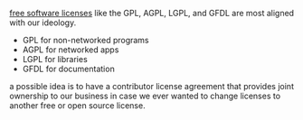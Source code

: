 [free software licenses](http://www.fsf.org/licensing/) like the GPL, AGPL, LGPL, and GFDL are most aligned with our ideology.
 - GPL for non-networked programs
 - AGPL for networked apps
 - LGPL for libraries
 - GFDL for documentation

a possible idea is to have a contributor license agreement that provides joint ownership to our business in case we ever wanted to change licenses to another free or open source license.
